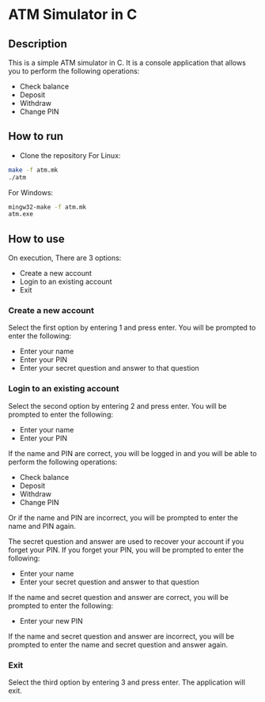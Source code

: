 # ATM Simulator in C
## Description
This is a simple ATM simulator in C. It is a console application that allows you to perform the following operations:
- Check balance
- Deposit
- Withdraw
- Change PIN

## How to run
- Clone the repository
For Linux:
```bash
make -f atm.mk
./atm
```
For Windows:
```bash
mingw32-make -f atm.mk
atm.exe
```

## How to use
On execution, There are 3 options:
- Create a new account
- Login to an existing account
- Exit

### Create a new account
Select the first option by entering 1 and press enter. You will be prompted to enter the following:
- Enter your name
- Enter your PIN
- Enter your secret question and answer to that question

### Login to an existing account
Select the second option by entering 2 and press enter. You will be prompted to enter the following:
- Enter your name
- Enter your PIN

If the name and PIN are correct, you will be logged in and you will be able to perform the following operations:
- Check balance
- Deposit
- Withdraw
- Change PIN

Or if the name and PIN are incorrect, you will be prompted to enter the name and PIN again.

The secret question and answer are used to recover your account if you forget your PIN. If you forget your PIN, you will be prompted to enter the following:
- Enter your name
- Enter your secret question and answer to that question

If the name and secret question and answer are correct, you will be prompted to enter the following:
- Enter your new PIN

If the name and secret question and answer are incorrect, you will be prompted to enter the name and secret question and answer again.

### Exit
Select the third option by entering 3 and press enter. The application will exit.
